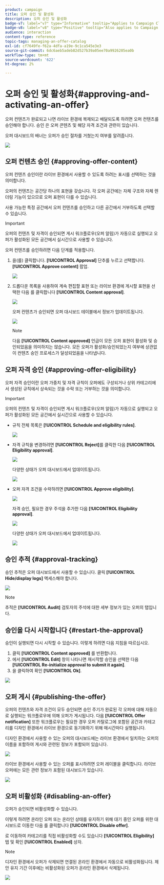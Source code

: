 ```yaml
---
product: campaign
title: 오퍼 승인 및 활성화
description: 오퍼 승인 및 활성화
badge-v7: label="v7" type="Informative" tooltip="Applies to Campaign Classic v7"
badge-v8: label="v8" type="Positive" tooltip="Also applies to Campaign v8"
audience: interaction
content-type: reference
topic-tags: managing-an-offer-catalog
exl-id: cf7649fe-f62a-4dfa-a19e-9c1ca545e3e3
source-git-commit: 6dc6aeb5adeb82d527b39a05ee70a9926205ea0b
workflow-type: tm+mt
source-wordcount: '622'
ht-degree: 2%

---
```


# 오퍼 승인 및 활성화{#approving-and-activating-an-offer}



오퍼 컨텐츠가 완료되고 나면 라이브 환경에 복제되고 배달되도록 하려면 오퍼 컨텐츠를 승인해야 합니다. 승인 은 오퍼 콘텐츠 및 해당 자격 조건과 관련이 있습니다.

오퍼 대시보드의 배너는 오퍼가 승인 절차를 거쳤는지 여부를 알려줍니다.

![](assets/offer_validate_001.png)

## 오퍼 컨텐츠 승인 {#approving-offer-content}

오퍼 컨텐츠 승인이란 라이브 환경에서 사용할 수 있도록 하려는 표시를 선택하는 것을 의미합니다.

오퍼의 컨텐츠는 공간당 하나의 표현을 갖습니다. 각 오퍼 공간에는 자체 구조와 자체 렌더링 기능이 있으므로 오퍼 표현이 다를 수 있습니다.

사용 가능한 특정 공간에서 오퍼 컨텐츠를 승인하고 다른 공간에서 거부하도록 선택할 수 있습니다.

>[!IMPORTANT]
>
>오퍼의 컨텐츠 및 자격이 승인되면 게시 워크플로우(오퍼 알림)가 자동으로 실행되고 오퍼가 활성화된 모든 공간에서 실시간으로 사용할 수 있습니다.

오퍼 컨텐츠를 승인하려면 다음 단계를 적용합니다.

1. 을(를) 클릭합니다. **[!UICONTROL Approval]** 단추를 누르고 선택합니다. **[!UICONTROL Approve content]** 팝업.

   ![](assets/offer_validate_002.png)

1. 드롭다운 목록을 사용하여 계속 편집할 표현 또는 라이브 환경에 게시할 표현을 선택한 다음 를 클릭합니다 **[!UICONTROL Content approval]**.

   ![](assets/offer_validate_003.png)

   오퍼 컨텐츠가 승인되면 오퍼 대시보드 테이블에서 정보가 업데이트됩니다.

   ![](assets/offer_validate_004.png)

   >[!NOTE]
   >
   >다음 **[!UICONTROL Content approved]** 언급이 모든 오퍼 표현이 활성화 및 승인되었음을 의미하지는 않습니다. 모든 오퍼가 활성화/승인되었는지 여부에 상관없이 컨텐츠 승인 프로세스가 달성되었음을 나타냅니다.

## 오퍼 자격 승인 {#approving-offer-eligibility}

오퍼 자격 승인이란 오퍼 가중치 및 자격 규칙이 오퍼에도 구성되거나 상위 카테고리에서 생성된 규칙에서 상속되는 것을 수락 또는 거부하는 것을 의미합니다.

>[!IMPORTANT]
>
>오퍼의 컨텐츠 및 자격이 승인되면 게시 워크플로우(오퍼 알림)가 자동으로 실행되고 오퍼가 활성화된 모든 공간에서 실시간으로 사용할 수 있습니다.

* 규칙 전체 목록은 **[!UICONTROL Schedule and eligibility rules]**.

   ![](assets/offer_validate_005.png)

* 자격 규칙을 변경하려면 **[!UICONTROL Reject]**&#x200B;를 클릭한 다음 **[!UICONTROL Eligibility approval]**.

   ![](assets/offer_validate_007.png)

   다양한 상태가 오퍼 대시보드에서 업데이트됩니다.

   ![](assets/offer_validate_006.png)

* 오퍼 자격 조건을 수락하려면 **[!UICONTROL Approve eligibility]**.

   ![](assets/offer_validate_008.png)

   자격 승인, 필요한 경우 주석을 추가한 다음 **[!UICONTROL Eligibility approval]**.

   ![](assets/offer_validate_009.png)

   다양한 상태가 오퍼 대시보드에서 업데이트됩니다.

   ![](assets/offer_validate_010.png)

## 승인 추적 {#approval-tracking}

승인 추적은 오퍼 대시보드에서 사용할 수 있습니다. 클릭 **[!UICONTROL Hide/display logs]** 액세스해야 합니다.

![](assets/offer_validate_012.png)

>[!NOTE]
>
>추적은 **[!UICONTROL Audit]** 검토자의 주석에 대한 세부 정보가 있는 오퍼의 탭입니다.

## 승인을 다시 시작합니다 {#restart-the-approval}

승인이 실행되면 다시 시작할 수 있습니다. 이렇게 하려면 다음 지침을 따르십시오.

1. 클릭 **[!UICONTROL Content approved]** 를 반환합니다.
1. 에서 **[!UICONTROL Edit]** 창이 나타나면 재시작할 승인을 선택한 다음 **[!UICONTROL Re-initialize approval to submit it again]**.
1. 을 클릭하여 확인 **[!UICONTROL Ok]**.

![](assets/offer_validate_013.png)

## 오퍼 게시 {#publishing-the-offer}

오퍼의 컨텐츠와 자격 조건이 모두 승인되면 승인 주기가 완료된 각 오퍼에 대해 자동으로 실행되는 워크플로우에 의해 오퍼가 게시됩니다. 다음 **[!UICONTROL Offer notification]** 또한 워크플로우는 필요한 경우 오퍼 카탈로그에 포함된 공간과 카테고리를 디자인 환경에서 라이브 환경으로 동기화하기 위해 매시간마다 실행됩니다.

디자인 환경에서 사용할 수 있는 오퍼의 대시보드에는 라이브 환경에서 일치하는 오퍼의 이름을 포함하여 게시와 관련된 정보가 포함되어 있습니다.

![](assets/offer_golive_001.png)

라이브 환경에서 사용할 수 있는 오퍼를 표시하려면 오퍼 레이블을 클릭합니다. 라이브 오퍼에는 모든 관련 정보가 포함된 대시보드가 있습니다.

![](assets/offer_golive_002.png)

## 오퍼 비활성화 {#disabling-an-offer}

오퍼가 승인되면 비활성화할 수 있습니다.

이렇게 하려면 온라인 오퍼 또는 온라인 상태를 유지하기 위해 대기 중인 오퍼를 위한 대시보드로 이동한 다음 를 클릭합니다 **[!UICONTROL Disable offer]**.

로 이동하여 카테고리를 직접 비활성화할 수도 있습니다 **[!UICONTROL Eligibility]** 탭 및 확인 **[!UICONTROL Enabled]** 상자.

>[!NOTE]
>
>디자인 환경에서 오퍼가 삭제되면 연결된 온라인 환경에서 자동으로 비활성화됩니다. 제안 유지 기간 이후에는 비활성화된 오퍼가 온라인 환경에서 삭제됩니다.

![](assets/offer_preview_deactivate.png)
